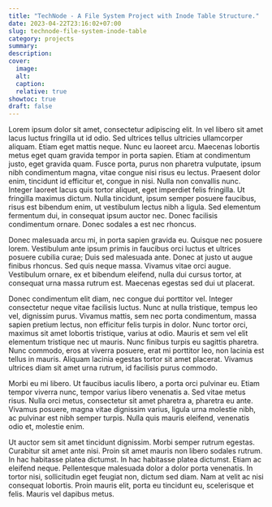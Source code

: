 ```yaml
---
title: "TechNode - A File System Project with Inode Table Structure."
date: 2023-04-22T23:16:02+07:00
slug: technode-file-system-inode-table
category: projects
summary:
description:
cover:
  image:
  alt:
  caption:
  relative: true
showtoc: true
draft: false
---
```

Lorem ipsum dolor sit amet, consectetur adipiscing elit. In vel libero sit amet lacus luctus fringilla ut id odio. Sed ultrices tellus ultricies ullamcorper aliquam. Etiam eget mattis neque. Nunc eu laoreet arcu. Maecenas lobortis metus eget quam gravida tempor in porta sapien. Etiam at condimentum justo, eget gravida quam. Fusce porta, purus non pharetra vulputate, ipsum nibh condimentum magna, vitae congue nisi risus eu lectus. Praesent dolor enim, tincidunt id efficitur et, congue in nisi. Nulla non convallis nunc. Integer laoreet lacus quis tortor aliquet, eget imperdiet felis fringilla. Ut fringilla maximus dictum. Nulla tincidunt, ipsum semper posuere faucibus, risus est bibendum enim, ut vestibulum lectus nibh a ligula. Sed elementum fermentum dui, in consequat ipsum auctor nec. Donec facilisis condimentum ornare. Donec sodales a est nec rhoncus.

Donec malesuada arcu mi, in porta sapien gravida eu. Quisque nec posuere lorem. Vestibulum ante ipsum primis in faucibus orci luctus et ultrices posuere cubilia curae; Duis sed malesuada ante. Donec at justo ut augue finibus rhoncus. Sed quis neque massa. Vivamus vitae orci augue. Vestibulum ornare, ex et bibendum eleifend, nulla dui cursus tortor, at consequat urna massa rutrum est. Maecenas egestas sed dui ut placerat.

Donec condimentum elit diam, nec congue dui porttitor vel. Integer consectetur neque vitae facilisis luctus. Nunc at nulla tristique, tempus leo vel, dignissim purus. Vivamus mattis, sem nec porta condimentum, massa sapien pretium lectus, non efficitur felis turpis in dolor. Nunc tortor orci, maximus sit amet lobortis tristique, varius at odio. Mauris et sem vel elit elementum tristique nec ut mauris. Nunc finibus turpis eu sagittis pharetra. Nunc commodo, eros at viverra posuere, erat mi porttitor leo, non lacinia est tellus in mauris. Aliquam lacinia egestas tortor sit amet placerat. Vivamus ultrices diam sit amet urna rutrum, id facilisis purus commodo.

Morbi eu mi libero. Ut faucibus iaculis libero, a porta orci pulvinar eu. Etiam tempor viverra nunc, tempor varius libero venenatis a. Sed vitae metus risus. Nulla orci metus, consectetur sit amet pharetra a, pharetra eu ante. Vivamus posuere, magna vitae dignissim varius, ligula urna molestie nibh, ac pulvinar est nibh semper turpis. Nulla quis mauris eleifend, venenatis odio et, molestie enim.

Ut auctor sem sit amet tincidunt dignissim. Morbi semper rutrum egestas. Curabitur sit amet ante nisi. Proin sit amet mauris non libero sodales rutrum. In hac habitasse platea dictumst. In hac habitasse platea dictumst. Etiam ac eleifend neque. Pellentesque malesuada dolor a dolor porta venenatis. In tortor nisi, sollicitudin eget feugiat non, dictum sed diam. Nam at velit ac nisi consequat lobortis. Proin mauris elit, porta eu tincidunt eu, scelerisque et felis. Mauris vel dapibus metus.